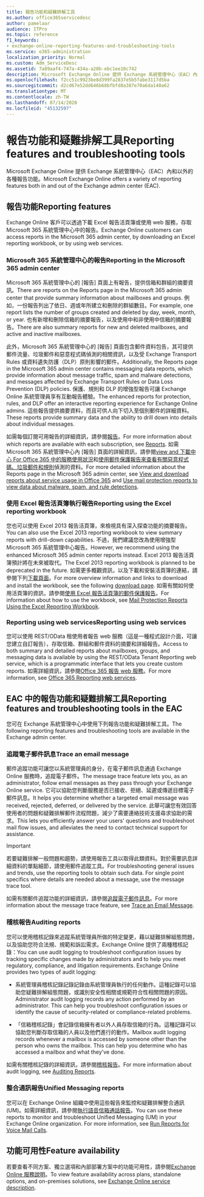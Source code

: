 ```yaml
---
title: 報告功能和疑難排解工具
ms.author: office365servicedesc
author: pamelaar
audience: ITPro
ms.topic: reference
f1_keywords:
- exchange-online-reporting-features-and-troubleshooting-tools
ms.service: o365-administration
localization_priority: Normal
ms.custom: Adm_ServiceDesc
ms.assetid: 7a89aaf4-747a-434a-a20b-ebc1ee10c742
description: Microsoft Exchange Online 提供 Exchange 系統管理中心（EAC）內和以外的各種報告功能。
ms.openlocfilehash: f2cc51c9923be8d399fa2837e5b5fabe3117d5ba
ms.sourcegitcommit: d2cd67e52dd646b68bfbfd8a387e70a6da140a62
ms.translationtype: MT
ms.contentlocale: zh-TW
ms.lasthandoff: 07/14/2020
ms.locfileid: "45132597"
---
```

# <a name="reporting-features-and-troubleshooting-tools"></a><span data-ttu-id="6c461-103">報告功能和疑難排解工具</span><span class="sxs-lookup"><span data-stu-id="6c461-103">Reporting features and troubleshooting tools</span></span>

<span data-ttu-id="6c461-104">Microsoft Exchange Online 提供 Exchange 系統管理中心（EAC）內和以外的各種報告功能。</span><span class="sxs-lookup"><span data-stu-id="6c461-104">Microsoft Exchange Online offers a variety of reporting features both in and out of the Exchange admin center (EAC).</span></span>
  
## <a name="reporting-features"></a><span data-ttu-id="6c461-105">報告功能</span><span class="sxs-lookup"><span data-stu-id="6c461-105">Reporting features</span></span>

<span data-ttu-id="6c461-106">Exchange Online 客戶可以透過下載 Excel 報告活頁簿或使用 web 服務，存取 Microsoft 365 系統管理中心中的報告。</span><span class="sxs-lookup"><span data-stu-id="6c461-106">Exchange Online customers can access reports in the Microsoft 365 admin center, by downloading an Excel reporting workbook, or by using web services.</span></span>
  
### <a name="reporting-in-the-microsoft-365-admin-center"></a><span data-ttu-id="6c461-107">Microsoft 365 系統管理中心的報告</span><span class="sxs-lookup"><span data-stu-id="6c461-107">Reporting in the Microsoft 365 admin center</span></span>

<span data-ttu-id="6c461-108">Microsoft 365 系統管理中心的 [報告] 頁面上有報告，提供信箱和群組的摘要資訊。</span><span class="sxs-lookup"><span data-stu-id="6c461-108">There are reports on the Reports page in the Microsoft 365 admin center that provide summary information about mailboxes and groups.</span></span> <span data-ttu-id="6c461-109">例如，一份報告列出了依日、週或年所建立和刪除的群組數目。</span><span class="sxs-lookup"><span data-stu-id="6c461-109">For example, one report lists the number of groups created and deleted by day, week, month, or year.</span></span> <span data-ttu-id="6c461-110">也有新增和刪除信箱的摘要報告，以及使用中和非使用中信箱的摘要報告。</span><span class="sxs-lookup"><span data-stu-id="6c461-110">There are also summary reports for new and deleted mailboxes, and active and inactive mailboxes.</span></span> 
  
<span data-ttu-id="6c461-111">此外，Microsoft 365 系統管理中心的 [報告] 頁面包含郵件資料包告，其可提供郵件流量、垃圾郵件和惡意程式碼偵測的相關資訊，以及受 Exchange Transport Rules 或資料遺失防護（DLP）原則影響的郵件。</span><span class="sxs-lookup"><span data-stu-id="6c461-111">Additionally, the Reports page in the Microsoft 365 admin center contains messaging data reports, which provide information about message traffic, spam and malware detections, and messages affected by Exchange Transport Rules or Data Loss Prevention (DLP) policies.</span></span> <span data-ttu-id="6c461-112">保護、規則和 DLP 的增強型報告可讓 Exchange Online 系統管理員享有互動報告體驗。</span><span class="sxs-lookup"><span data-stu-id="6c461-112">The enhanced reports for protection, rules, and DLP offer an interactive reporting experience for Exchange Online admins.</span></span> <span data-ttu-id="6c461-113">這些報告提供摘要資料，而且可供人向下切入至個別郵件的詳細資料。</span><span class="sxs-lookup"><span data-stu-id="6c461-113">These reports provide summary data and the ability to drill down into details about individual messages.</span></span>
  
<span data-ttu-id="6c461-114">如需每個訂閱可用報告的詳細資訊，請參閱[報告](../office-365-platform-service-description/reports.md)。</span><span class="sxs-lookup"><span data-stu-id="6c461-114">For more information about which reports are available with each subscription, see [Reports](../office-365-platform-service-description/reports.md).</span></span> <span data-ttu-id="6c461-115">如需 Microsoft 365 系統管理中心內 [報告] 頁面的詳細資訊，請參閱[view and 下載中心 For Office 365 中的服務使用狀況](https://go.microsoft.com/fwlink/p/?LinkId=401187)和[使用郵件保護報告來查看有關惡意程式碼、垃圾郵件和規則](https://go.microsoft.com/fwlink/p/?LinkID=401102)偵測的資料。</span><span class="sxs-lookup"><span data-stu-id="6c461-115">For more detailed information about the Reports page in the Microsoft 365 admin center, see [View and download reports about service usage in Office 365](https://go.microsoft.com/fwlink/p/?LinkId=401187) and [Use mail protection reports to view data about malware, spam, and rule detections](https://go.microsoft.com/fwlink/p/?LinkID=401102).</span></span>
  
### <a name="reporting-using-the-excel-reporting-workbook"></a><span data-ttu-id="6c461-116">使用 Excel 報告活頁簿執行報告</span><span class="sxs-lookup"><span data-stu-id="6c461-116">Reporting using the Excel reporting workbook</span></span>

<span data-ttu-id="6c461-117">您也可以使用 Excel 2013 報告活頁簿，來檢視具有深入探查功能的摘要報告。</span><span class="sxs-lookup"><span data-stu-id="6c461-117">You can also use the Excel 2013 reporting workbook to view summary reports with drill-down capabilities.</span></span> <span data-ttu-id="6c461-118">不過，我們建議您改為使用增強型 Microsoft 365 系統管理中心報告。</span><span class="sxs-lookup"><span data-stu-id="6c461-118">However, we recommend using the enhanced Microsoft 365 admin center reports instead.</span></span> <span data-ttu-id="6c461-119">Excel 2013 報告活頁簿預計將在未來被取代。</span><span class="sxs-lookup"><span data-stu-id="6c461-119">The Excel 2013 reporting workbook is planned to be deprecated in the future.</span></span> <span data-ttu-id="6c461-120">如需更多概觀資訊，以及下載和安裝活頁簿的連結，請參閱下列[下載頁面](https://go.microsoft.com/fwlink/p/?LinkId=271776)。</span><span class="sxs-lookup"><span data-stu-id="6c461-120">For more overview information and links to download and install the workbook, see the following [download page](https://go.microsoft.com/fwlink/p/?LinkId=271776).</span></span> <span data-ttu-id="6c461-121">如需有關如何使用活頁簿的資訊，請參閱[使用 Excel 報告活頁簿的郵件保護報告](https://go.microsoft.com/fwlink/p/?LinkId=285211)。</span><span class="sxs-lookup"><span data-stu-id="6c461-121">For information about how to use the workbook, see [Mail Protection Reports Using the Excel Reporting Workbook](https://go.microsoft.com/fwlink/p/?LinkId=285211).</span></span> 
  
### <a name="reporting-using-web-services"></a><span data-ttu-id="6c461-122">Reporting using web services</span><span class="sxs-lookup"><span data-stu-id="6c461-122">Reporting using web services</span></span>

<span data-ttu-id="6c461-123">您可以使用 REST/OData 租使用者報告 web 服務（這是一種程式設計介面，可讓您建立自訂報告），存取信箱、群組和郵件資料的摘要和詳細報告。</span><span class="sxs-lookup"><span data-stu-id="6c461-123">Access to both summary and detailed reports about mailboxes, groups, and messaging data is available by using the REST/OData Tenant Reporting web service, which is a programmatic interface that lets you create custom reports.</span></span> <span data-ttu-id="6c461-124">如需詳細資訊，請參閱[Office 365 報告 web 服務](https://go.microsoft.com/fwlink/p/?LinkId=287041)。</span><span class="sxs-lookup"><span data-stu-id="6c461-124">For more information, see [Office 365 Reporting web services](https://go.microsoft.com/fwlink/p/?LinkId=287041).</span></span>
  
## <a name="reporting-features-and-troubleshooting-tools-in-the-eac"></a><span data-ttu-id="6c461-125">EAC 中的報告功能和疑難排解工具</span><span class="sxs-lookup"><span data-stu-id="6c461-125">Reporting features and troubleshooting tools in the EAC</span></span>

<span data-ttu-id="6c461-126">您可在 Exchange 系統管理中心中使用下列報告功能和疑難排解工具。</span><span class="sxs-lookup"><span data-stu-id="6c461-126">The following reporting features and troubleshooting tools are available in the Exchange admin center.</span></span>
  
### <a name="trace-an-email-message"></a><span data-ttu-id="6c461-127">追蹤電子郵件訊息</span><span class="sxs-lookup"><span data-stu-id="6c461-127">Trace an email message</span></span>

<span data-ttu-id="6c461-128">郵件追蹤功能可讓您以系統管理員的身分，在電子郵件訊息通過 Exchange Online 服務時，追蹤電子郵件。</span><span class="sxs-lookup"><span data-stu-id="6c461-128">The message trace feature lets you, as an administrator, follow email messages as they pass through your Exchange Online service.</span></span> <span data-ttu-id="6c461-129">它可以協助您判斷服務是否已接收、拒絕、延遲或傳遞目標電子郵件訊息。</span><span class="sxs-lookup"><span data-stu-id="6c461-129">It helps you determine whether a targeted email message was received, rejected, deferred, or delivered by the service.</span></span> <span data-ttu-id="6c461-130">此舉可讓您有效回答使用者的問題和疑難排解郵件流程問題，減少了需要連絡技術支援尋求協助的需求。</span><span class="sxs-lookup"><span data-stu-id="6c461-130">This lets you efficiently answer your users' questions and troubleshoot mail flow issues, and alleviates the need to contact technical support for assistance.</span></span>
  
> [!IMPORTANT]
> <span data-ttu-id="6c461-p107">若要疑難排解一般問題和趨勢，請使用報告工具以取得此類資料。對於需要訊息詳細資料的單點細節，請使用郵件追蹤工具。</span><span class="sxs-lookup"><span data-stu-id="6c461-p107">For troubleshooting general issues and trends, use the reporting tools to obtain such data. For single point specifics where details are needed about a message, use the message trace tool.</span></span> 
  
<span data-ttu-id="6c461-133">如需有關郵件追蹤功能的詳細資訊，請參閱[追蹤電子郵件訊息](https://go.microsoft.com/fwlink/p/?LinkId=271777)。</span><span class="sxs-lookup"><span data-stu-id="6c461-133">For more information about the message trace feature, see [Trace an Email Message](https://go.microsoft.com/fwlink/p/?LinkId=271777).</span></span>
  
### <a name="auditing-reports"></a><span data-ttu-id="6c461-134">稽核報告</span><span class="sxs-lookup"><span data-stu-id="6c461-134">Auditing reports</span></span>

<span data-ttu-id="6c461-p108">您可以使用稽核記錄來追蹤系統管理員所做的特定變更，藉以疑難排解組態問題，以及協助您符合法規、規範和訴訟需求。Exchange Online 提供了兩種稽核記錄：</span><span class="sxs-lookup"><span data-stu-id="6c461-p108">You can use audit logging to troubleshoot configuration issues by tracking specific changes made by administrators and to help you meet regulatory, compliance, and litigation requirements. Exchange Online provides two types of audit logging:</span></span>
  
- <span data-ttu-id="6c461-p109">系統管理員稽核記錄記錄記錄由系統管理員執行的任何動作。這種記錄可以協助您疑難排解組態問題，或識別安全性相關或規範符合性相關問題的原因。</span><span class="sxs-lookup"><span data-stu-id="6c461-p109">Administrator audit logging records any action performed by an administrator. This can help you troubleshoot configuration issues or identify the cause of security-related or compliance-related problems.</span></span> 
    
- <span data-ttu-id="6c461-p110">「信箱稽核記錄」會記錄信箱擁有者以外人員存取信箱的行為。這種記錄可以協助您判斷存取信箱的人員以及他們進行的動作。</span><span class="sxs-lookup"><span data-stu-id="6c461-p110">Mailbox audit logging records whenever a mailbox is accessed by someone other than the person who owns the mailbox. This can help you determine who has accessed a mailbox and what they've done.</span></span> 
    
<span data-ttu-id="6c461-141">如需有關稽核記錄的詳細資訊，請參閱[稽核報告](https://go.microsoft.com/fwlink/p/?LinkId=271779)。</span><span class="sxs-lookup"><span data-stu-id="6c461-141">For more information about audit logging, see [Auditing Reports](https://go.microsoft.com/fwlink/p/?LinkId=271779).</span></span>
  
### <a name="unified-messaging-reports"></a><span data-ttu-id="6c461-142">整合通訊報告</span><span class="sxs-lookup"><span data-stu-id="6c461-142">Unified Messaging reports</span></span>

<span data-ttu-id="6c461-p111">您可以在 Exchange Online 組織中使用這些報告來監控和疑難排解整合通訊 (UM)。如需詳細資訊，請參閱[執行語音信箱通話報告](https://go.microsoft.com/fwlink/p/?LinkId=287042)。</span><span class="sxs-lookup"><span data-stu-id="6c461-p111">You can use these reports to monitor and troubleshoot Unified Messaging (UM) in your Exchange Online organization. For more information, see [Run Reports for Voice Mail Calls](https://go.microsoft.com/fwlink/p/?LinkId=287042).</span></span>
  
## <a name="feature-availability"></a><span data-ttu-id="6c461-145">功能可用性</span><span class="sxs-lookup"><span data-stu-id="6c461-145">Feature availability</span></span>

<span data-ttu-id="6c461-146">若要查看不同方案、獨立選項和內部部署方案中的功能可用性，請參閱[Exchange Online 服務說明](exchange-online-service-description.md)。</span><span class="sxs-lookup"><span data-stu-id="6c461-146">To view feature availability across plans, standalone options, and on-premises solutions, see [Exchange Online service description](exchange-online-service-description.md).</span></span>
  

